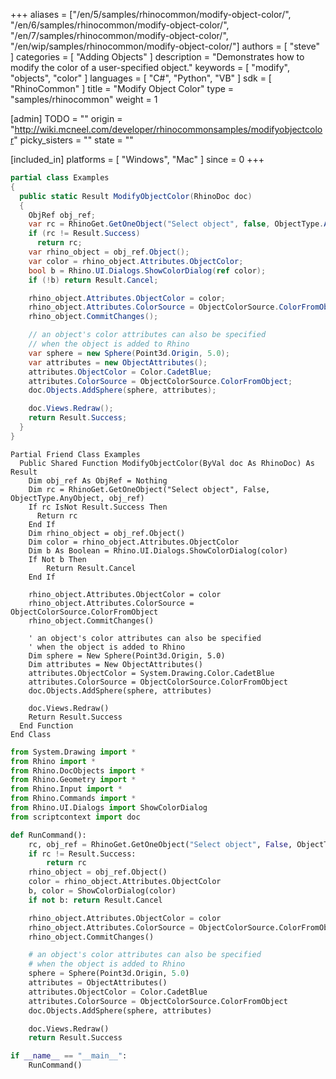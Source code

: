 +++
aliases = ["/en/5/samples/rhinocommon/modify-object-color/", "/en/6/samples/rhinocommon/modify-object-color/", "/en/7/samples/rhinocommon/modify-object-color/", "/en/wip/samples/rhinocommon/modify-object-color/"]
authors = [ "steve" ]
categories = [ "Adding Objects" ]
description = "Demonstrates how to modify the color of a user-specified object."
keywords = [ "modify", "objects", "color" ]
languages = [ "C#", "Python", "VB" ]
sdk = [ "RhinoCommon" ]
title = "Modify Object Color"
type = "samples/rhinocommon"
weight = 1

[admin]
TODO = ""
origin = "http://wiki.mcneel.com/developer/rhinocommonsamples/modifyobjectcolor"
picky_sisters = ""
state = ""

[included_in]
platforms = [ "Windows", "Mac" ]
since = 0
+++

<div class="codetab-content" id="cs">

```cs
partial class Examples
{
  public static Result ModifyObjectColor(RhinoDoc doc)
  {
    ObjRef obj_ref;
    var rc = RhinoGet.GetOneObject("Select object", false, ObjectType.AnyObject, out obj_ref);
    if (rc != Result.Success)
      return rc;
    var rhino_object = obj_ref.Object();
    var color = rhino_object.Attributes.ObjectColor;
    bool b = Rhino.UI.Dialogs.ShowColorDialog(ref color);
    if (!b) return Result.Cancel;

    rhino_object.Attributes.ObjectColor = color;
    rhino_object.Attributes.ColorSource = ObjectColorSource.ColorFromObject;
    rhino_object.CommitChanges();

    // an object's color attributes can also be specified
    // when the object is added to Rhino
    var sphere = new Sphere(Point3d.Origin, 5.0);
    var attributes = new ObjectAttributes();
    attributes.ObjectColor = Color.CadetBlue;
    attributes.ColorSource = ObjectColorSource.ColorFromObject;
    doc.Objects.AddSphere(sphere, attributes);

    doc.Views.Redraw();
    return Result.Success;
  }
}
```

</div>


<div class="codetab-content" id="vb">

```vbnet
Partial Friend Class Examples
  Public Shared Function ModifyObjectColor(ByVal doc As RhinoDoc) As Result
	Dim obj_ref As ObjRef = Nothing
	Dim rc = RhinoGet.GetOneObject("Select object", False, ObjectType.AnyObject, obj_ref)
	If rc IsNot Result.Success Then
	  Return rc
	End If
	Dim rhino_object = obj_ref.Object()
	Dim color = rhino_object.Attributes.ObjectColor
	Dim b As Boolean = Rhino.UI.Dialogs.ShowColorDialog(color)
	If Not b Then
		Return Result.Cancel
	End If

	rhino_object.Attributes.ObjectColor = color
	rhino_object.Attributes.ColorSource = ObjectColorSource.ColorFromObject
	rhino_object.CommitChanges()

	' an object's color attributes can also be specified
	' when the object is added to Rhino
	Dim sphere = New Sphere(Point3d.Origin, 5.0)
	Dim attributes = New ObjectAttributes()
	attributes.ObjectColor = System.Drawing.Color.CadetBlue
	attributes.ColorSource = ObjectColorSource.ColorFromObject
	doc.Objects.AddSphere(sphere, attributes)

	doc.Views.Redraw()
	Return Result.Success
  End Function
End Class
```

</div>


<div class="codetab-content" id="py">

```python
from System.Drawing import *
from Rhino import *
from Rhino.DocObjects import *
from Rhino.Geometry import *
from Rhino.Input import *
from Rhino.Commands import *
from Rhino.UI.Dialogs import ShowColorDialog
from scriptcontext import doc

def RunCommand():
    rc, obj_ref = RhinoGet.GetOneObject("Select object", False, ObjectType.AnyObject)
    if rc != Result.Success:
        return rc
    rhino_object = obj_ref.Object()
    color = rhino_object.Attributes.ObjectColor
    b, color = ShowColorDialog(color)
    if not b: return Result.Cancel

    rhino_object.Attributes.ObjectColor = color
    rhino_object.Attributes.ColorSource = ObjectColorSource.ColorFromObject
    rhino_object.CommitChanges()

    # an object's color attributes can also be specified
    # when the object is added to Rhino
    sphere = Sphere(Point3d.Origin, 5.0)
    attributes = ObjectAttributes()
    attributes.ObjectColor = Color.CadetBlue
    attributes.ColorSource = ObjectColorSource.ColorFromObject
    doc.Objects.AddSphere(sphere, attributes)

    doc.Views.Redraw()
    return Result.Success

if __name__ == "__main__":
    RunCommand()
```

</div>
